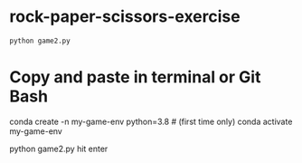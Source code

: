 # rock-paper-scissors-exercise

```sh
python game2.py
```
# Copy and paste in terminal or Git Bash
conda create -n my-game-env python=3.8 # (first time only)
conda activate my-game-env

python game2.py
hit enter
